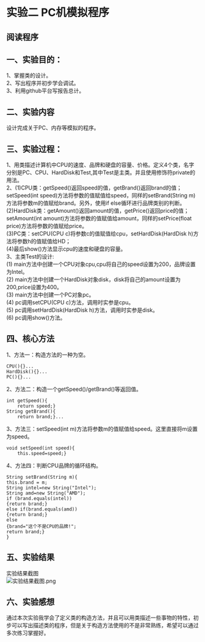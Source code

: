 # 实验二 PC机模拟程序
## 阅读程序
## 一、实验目的：  
1、掌握类的设计。  
2、写出程序并初步学会调试。  
3、利用github平台写报告总计。
## 二、实验内容  
设计完成关于PC、内存等模拟的程序。
## 三、实验过程：  
1、用类描述计算机中CPU的速度、品牌和硬盘的容量、价格。定义4个类，名字分别是PC、CPU、HardDisk和Test,其中Test是主类。并且使用修饰符private的用法。   
2、(1)CPU类：getSpeed()返回speed的值，getBrand()返回brand的值；setSpeed(int speed)方法将参数的值赋值给speed，同样的setBrand(String m)方法将参数m的值赋给brand。另外，使用if else循环进行品牌类别的判断。  
   (2)HardDisk类：getAmount()返回amount的值，getPrice()返回price的值；setAmount(int amount)方法将参数的值赋值给amount，同样的setPrice(float price)方法将参数的值赋给price。  
   (3)PC类：setCPU(CPU c)将参数c的值赋值给cpu，setHardDisk(HardDisk h)方法将参数h的值赋值给HD；  
   (4)最后show()方法显示cpu的速度和硬盘的容量。  
3、主类Test的设计:  
(1) main方法中创建一个CPU对象cpu,cpu将自己的speed设置为200，品牌设置为Intel。  
(2) main方法中创建一个HardDisk对象disk，disk将自己的amount设置为200,price设置为400。  
(3) main方法中创建一个PC对象pc。  
(4) pc调用setCPU(CPU c)方法，调用时实参是cpu。  
(5) pc调用setHardDisk(HardDisk h)方法，调用时实参是disk。  
(6) pc调用show()方法。
## 四、核心方法  
1、方法一：构造方法的一种为空。
```
CPU(){}...  
HardDisk(){}...  
PC(){}...
```     
2、方法二：构造一个getSpeed()/getBrand()等返回值。
```  
int getSpeed(){
	return speed;}
String getBrand(){
	return brand;}...  
```  
3、方法三：setSpeed(int m)方法将参数m的值赋值给speed。这里直接将m设置为speed。
```
void setSpeed(int speed){
	this.speed=speed;}
```  
4、方法四：判断CPU品牌的循环结构。  
```  
String setBrand(String m){
this.brand = m;	
String intel=new String("Intel");
String amd=new String("AMD");
if (brand.equals(intel))
{return brand;}
else if(brand.equals(amd))
{return brand;}
else
{brand="这个不是CPU的品牌!";
return brand;}			
}  
```
## 五、实验结果  
实验结果截图  
![实验结果截图.png](https://i.loli.net/2020/10/07/XbDvah9GyI6uxos.png)
## 六、实验感想  
通过本次实验我学会了定义类的构造方法，并且可以用类描述一些事物的特性，初步可以写出描述类的程序，但是关于构造方法使用的不是非常熟练，希望可以通过多次练习掌握好。 


  
